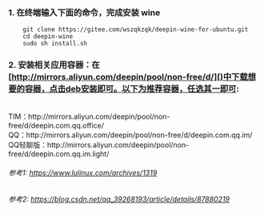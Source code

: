 ### 1. 在终端输入下面的命令，完成安装 wine
```
    git clone https://gitee.com/wszqkzqk/deepin-wine-for-ubuntu.git
    cd deepin-wine
    sudo sh install.sh
```
### 2. 安装相关应用容器：在[http://mirrors.aliyun.com/deepin/pool/non-free/d/]()中下载想要的容器，点击deb安装即可。以下为推荐容器，任选其一即可:
<br>
    TIM：http://mirrors.aliyun.com/deepin/pool/non-free/d/deepin.com.qq.office/ <br>
    QQ：http://mirrors.aliyun.com/deepin/pool/non-free/d/deepin.com.qq.im/ <br>
    QQ轻聊版：http://mirrors.aliyun.com/deepin/pool/non-free/d/deepin.com.qq.im.light/ <br>


###### 参考1: https://www.lulinux.com/archives/1319 <br>
###### 参考2: https://blog.csdn.net/qq_39268193/article/details/87880219 <br>
